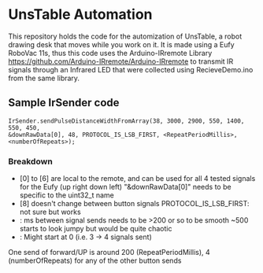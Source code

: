 # UnsTable Automation

This repository holds the code for the automization of UnsTable, a robot drawing
desk that moves while you work on it. It is made using a Eufy RoboVac 11s, thus
this code uses the Arduino-IRremote Library
https://github.com/Arduino-IRremote/Arduino-IRremote to transmit IR signals
through an Infrared LED that were collected using RecieveDemo.ino from the same
library.

## Sample IrSender code

```
IrSender.sendPulseDistanceWidthFromArray(38, 3000, 2900, 550, 1400, 550, 450,
&downRawData[0], 48, PROTOCOL_IS_LSB_FIRST, <RepeatPeriodMillis>,
<numberOfRepeats>);
```

### Breakdown

- [0] to [6] are local to the remote, and can be used for all 4 tested signals
  for the Eufy (up right down left) "&downRawData[0]" needs to be specific to
  the uint32_t name
- [8] doesn't change between button signals PROTOCOL_IS_LSB_FIRST: not sure but
  works
- <RepeatPeriodMillis>: ms between signal sends needs to be >200 or so to be
  smooth ~500 starts to look jumpy but would be quite chaotic
- <numberOfRepeats>: Might start at 0 (i.e. 3 -> 4 signals sent)

One send of forward/UP is around 200 (RepeatPeriodMillis), 4 (numberOfRepeats)
for any of the other button sends
